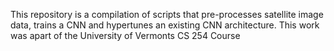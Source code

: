 This repository is a compilation of scripts that pre-processes satellite image data, trains a CNN and hypertunes an existing CNN architecture. 
This work was apart of the University of Vermonts CS 254 Course
